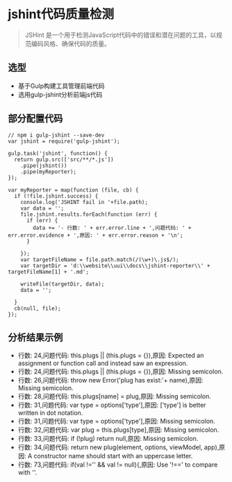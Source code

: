 # jshint代码质量检测

> JSHint 是一个用于检测JavaScript代码中的错误和潜在问题的工具，以规范编码风格、确保代码的质量。

## 选型

- 基于Gulp构建工具管理前端代码
- 选用gulp-jshint分析前端js代码

## 部分配置代码

```
// npm i gulp-jshint --save-dev
var jshint = require('gulp-jshint');

gulp.task('jshint', function() {
  return gulp.src(['src/**/*.js'])
    .pipe(jshint())
    .pipe(myReporter);
});

var myReporter = map(function (file, cb) {
  if (!file.jshint.success) {
    console.log('JSHINT fail in '+file.path);
    var data = '';
    file.jshint.results.forEach(function (err) {
      if (err) {
        data += '- 行数: ' + err.error.line + ',问题代码: ' + err.error.evidence + ',原因: ' + err.error.reason + '\n';
      }

    });
    var targetFileName = file.path.match(/(\w+)\.js$/);
    var targetDir = 'd:\\website\\uui\\docs\\jshint-reporter\\' + targetFileName[1] + '.md';

    writeFile(targetDir, data);
    data = '';

  }
  cb(null, file);
});
```

## 分析结果示例

- 行数: 24,问题代码:      this.plugs || (this.plugs = {}),原因: Expected an assignment or function call and instead saw an expression.
- 行数: 24,问题代码:      this.plugs || (this.plugs = {}),原因: Missing semicolon.
- 行数: 26,问题代码:        throw new Error('plug has exist:'+ name),原因: Missing semicolon.
- 行数: 28,问题代码:      this.plugs[name] = plug,原因: Missing semicolon.
- 行数: 31,问题代码:      var type = options['type'],原因: ['type'] is better written in dot notation.
- 行数: 31,问题代码:      var type = options['type'],原因: Missing semicolon.
- 行数: 32,问题代码:      var plug = this.plugs[type],原因: Missing semicolon.
- 行数: 33,问题代码:      if (!plug) return null,原因: Missing semicolon.
- 行数: 34,问题代码:      return new plug(element, options, viewModel, app),原因: A constructor name should start with an uppercase letter.
- 行数: 73,问题代码:            if(val !='' && val != null){,原因: Use '!==' to compare with ''.
